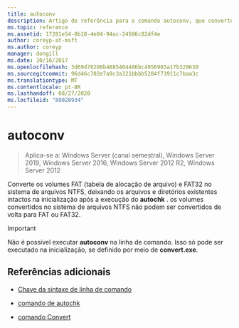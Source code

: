 ```yaml
---
title: autoconv
description: Artigo de referência para o comando autoconv, que converte FAT (tabela de alocação de arquivos) e volumes FAT32 no sistema de arquivos NTFS.
ms.topic: reference
ms.assetid: 17281e54-0b18-4e84-94ac-24586c82df4e
author: coreyp-at-msft
ms.author: coreyp
manager: dongill
ms.date: 10/16/2017
ms.openlocfilehash: 3d69d70200b4885404486bc4956903a17b329630
ms.sourcegitcommit: 96d46c702e7a9c3a321bbbb5284f73911c7baa3c
ms.translationtype: MT
ms.contentlocale: pt-BR
ms.lasthandoff: 08/27/2020
ms.locfileid: "89028934"
---
```

# <a name="autoconv"></a>autoconv

> Aplica-se a: Windows Server (canal semestral), Windows Server 2019, Windows Server 2016, Windows Server 2012 R2, Windows Server 2012

Converte os volumes FAT (tabela de alocação de arquivo) e FAT32 no sistema de arquivos NTFS, deixando os arquivos e diretórios existentes intactos na inicialização após a execução do **autochk** . os volumes convertidos no sistema de arquivos NTFS não podem ser convertidos de volta para FAT ou FAT32.

> [!IMPORTANT]
> Não é possível executar **autoconv** na linha de comando. Isso só pode ser executado na inicialização, se definido por meio de **convert.exe**.

## <a name="additional-references"></a>Referências adicionais

- [Chave da sintaxe de linha de comando](command-line-syntax-key.md)

- [comando de autochk](autochk.md)

- [comando Convert](convert.md)
